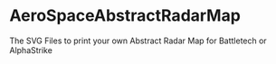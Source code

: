 # AeroSpaceAbstractRadarMap
The SVG Files to print your own Abstract Radar Map for Battletech or AlphaStrike
